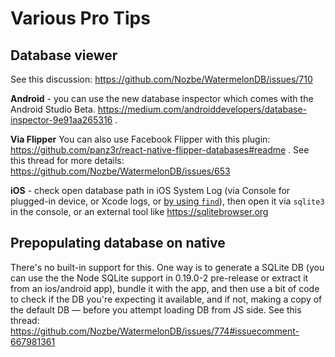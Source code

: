 # Various Pro Tips

## Database viewer

See this discussion: https://github.com/Nozbe/WatermelonDB/issues/710

**Android** - you can use the new database inspector which comes with the Android Studio Beta. https://medium.com/androiddevelopers/database-inspector-9e91aa265316  .

**Via Flipper** You can also use Facebook Flipper with this plugin: https://github.com/panz3r/react-native-flipper-databases#readme . See this thread for more details: https://github.com/Nozbe/WatermelonDB/issues/653

**iOS** - check open database path in iOS System Log (via Console for plugged-in device, or Xcode logs, or [by using `find`](https://github.com/Nozbe/WatermelonDB/issues/710#issuecomment-776255654)), then open it via `sqlite3` in the console, or an external tool like https://sqlitebrowser.org

## Prepopulating database on native

There's no built-in support for this. One way is to generate a SQLite DB (you can use the the Node SQLite support in 0.19.0-2 pre-release or extract it from an ios/android app), bundle it with the app, and then use a bit of code to check if the DB you're expecting it available, and if not, making a copy of the default DB — before you attempt loading DB from JS side. See this thread: https://github.com/Nozbe/WatermelonDB/issues/774#issuecomment-667981361
